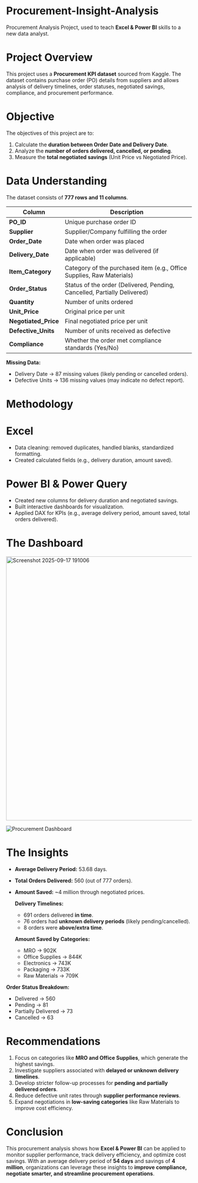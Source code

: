 
# Procurement-Insight-Analysis

Procurement Analysis Project, used to teach **Excel & Power BI** skills to a new data analyst.

# Project Overview

This project uses a **Procurement KPI dataset** sourced from Kaggle. The dataset contains purchase order (PO) details from suppliers and allows analysis of delivery timelines, order statuses, negotiated savings, compliance, and procurement performance.

# Objective

The objectives of this project are to:

1. Calculate the **duration between Order Date and Delivery Date**.
2. Analyze the **number of orders delivered, cancelled, or pending**.
3. Measure the **total negotiated savings** (Unit Price vs Negotiated Price).


# Data Understanding

The dataset consists of **777 rows and 11 columns**.

| Column                | Description                                                              |
| --------------------- | ------------------------------------------------------------------------ |
| **PO\_ID**            | Unique purchase order ID                                                 |
| **Supplier**          | Supplier/Company fulfilling the order                                    |
| **Order\_Date**       | Date when order was placed                                               |
| **Delivery\_Date**    | Date when order was delivered (if applicable)                            |
| **Item\_Category**    | Category of the purchased item (e.g., Office Supplies, Raw Materials)    |
| **Order\_Status**     | Status of the order (Delivered, Pending, Cancelled, Partially Delivered) |
| **Quantity**          | Number of units ordered                                                  |
| **Unit\_Price**       | Original price per unit                                                  |
| **Negotiated\_Price** | Final negotiated price per unit                                          |
| **Defective\_Units**  | Number of units received as defective                                    |
| **Compliance**        | Whether the order met compliance standards (Yes/No)                      |

**Missing Data:**

* Delivery Date → 87 missing values (likely pending or cancelled orders).
* Defective Units → 136 missing values (may indicate no defect report).


# Methodology

# Excel

* Data cleaning: removed duplicates, handled blanks, standardized formatting.
* Created calculated fields (e.g., delivery duration, amount saved).

# Power BI & Power Query

* Created new columns for delivery duration and negotiated savings.
* Built interactive dashboards for visualization.
* Applied DAX for KPIs (e.g., average delivery period, amount saved, total orders delivered).


# The Dashboard
<img width="1278" height="714" alt="Screenshot 2025-09-17 191006" src="https://github.com/user-attachments/assets/165e2a2f-8842-492d-bc8d-db42494066ac" />

![Procurement Dashboard](9292e889-a018-4715-a304-9f243f78fbbe.png)


# The Insights

* **Average Delivery Period:** 53.68 days.
* **Total Orders Delivered:** 560 (out of 777 orders).
* **Amount Saved:** \~4 million through negotiated prices.

   **Delivery Timelines:**

  * 691 orders delivered **in time**.
  * 76 orders had **unknown delivery periods** (likely pending/cancelled).
  * 8 orders were **above/extra time**.

   **Amount Saved by Categories:**

  * MRO → 902K
  * Office Supplies → 844K
  * Electronics → 743K
  * Packaging → 733K
  * Raw Materials → 709K

 **Order Status Breakdown:**

  * Delivered → 560
  * Pending → 81
  * Partially Delivered → 73
  * Cancelled → 63


# Recommendations

1. Focus on categories like **MRO and Office Supplies**, which generate the highest savings.
2. Investigate suppliers associated with **delayed or unknown delivery timelines**.
3. Develop stricter follow-up processes for **pending and partially delivered orders**.
4. Reduce defective unit rates through **supplier performance reviews**.
5. Expand negotiations in **low-saving categories** like Raw Materials to improve cost efficiency.


# Conclusion

This procurement analysis shows how **Excel & Power BI** can be applied to monitor supplier performance, track delivery efficiency, and optimize cost savings. With an average delivery period of **54 days** and savings of **4 million**, organizations can leverage these insights to **improve compliance, negotiate smarter, and streamline procurement operations**.

